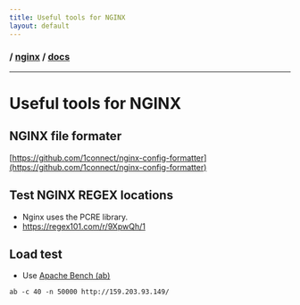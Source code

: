 ```yaml
---
title: Useful tools for NGINX
layout: default
---
```


### / [nginx](./../) / [docs](./)

-----------------------------------------------------------------------------------

# Useful tools for NGINX

## NGINX file formater
[https://github.com/1connect/nginx-config-formatter](https://github.com/1connect/nginx-config-formatter)

## Test NGINX REGEX locations
* Nginx uses the PCRE library.
* https://regex101.com/r/9XpwQh/1

## Load test
* Use [Apache Bench (ab)](https://httpd.apache.org/docs/2.4/programs/ab.html)

`ab -c 40 -n 50000 http://159.203.93.149/`
